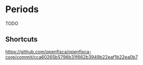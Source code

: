 # Periods

TODO

## Shortcuts

https://github.com/openfisca/openfisca-core/commit/cca60265b5796b31f662b3949b22eaf1b22ea0b7
